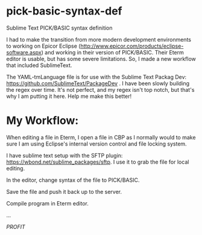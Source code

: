# pick-basic-syntax-def
Sublime Text PICK/BASIC syntax definition

I had to make the transition from more modern development environments to working on Epicor Eclipse (http://www.epicor.com/products/eclipse-software.aspx) and working in their version of PICK/BASIC. Their Eterm editor is usable, but has some severe limitations. So, I made a new workflow that included SublimeText.

The YAML-tmLanguage file is for use with the Sublime Text Packag Dev: https://github.com/SublimeText/PackageDev . I have been slowly building the regex over time. It's not perfect, and my regex isn't top notch, but that's why I am putting it here. Help me make this better!


# My Workflow:

When editing a file in Eterm, I open a file in CBP as I normally would to make sure I am using Eclipse's internal version control and file locking system. 

I have sublime text setup with the SFTP plugin: https://wbond.net/sublime_packages/sftp. I use it to grab the file for local editing. 

In the editor, change syntax of the file to PICK/BASIC.

Save the file and push it back up to the server. 

Compile program in Eterm editor.

...

$PROFIT$






